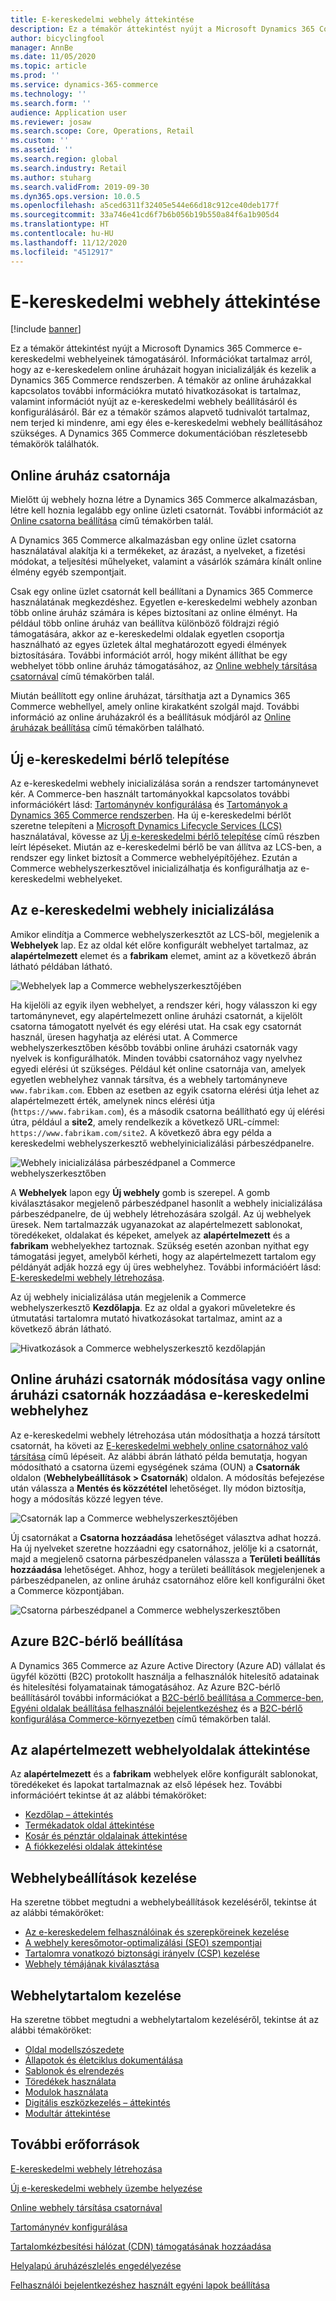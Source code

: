 ```yaml
---
title: E-kereskedelmi webhely áttekintése
description: Ez a témakör áttekintést nyújt a Microsoft Dynamics 365 Commerce e-kereskedelmi webhelyeinek támogatásáról.
author: bicyclingfool
manager: AnnBe
ms.date: 11/05/2020
ms.topic: article
ms.prod: ''
ms.service: dynamics-365-commerce
ms.technology: ''
ms.search.form: ''
audience: Application user
ms.reviewer: josaw
ms.search.scope: Core, Operations, Retail
ms.custom: ''
ms.assetid: ''
ms.search.region: global
ms.search.industry: Retail
ms.author: stuharg
ms.search.validFrom: 2019-09-30
ms.dyn365.ops.version: 10.0.5
ms.openlocfilehash: a5ced6311f32405e544e66d18c912ce40deb177f
ms.sourcegitcommit: 33a746e41cd6f7b6b056b19b550a84f6a1b905d4
ms.translationtype: HT
ms.contentlocale: hu-HU
ms.lasthandoff: 11/12/2020
ms.locfileid: "4512917"
---
```

# <a name="e-commerce-site-overview"></a>E-kereskedelmi webhely áttekintése

[!include [banner](includes/banner.md)]

Ez a témakör áttekintést nyújt a Microsoft Dynamics 365 Commerce e-kereskedelmi webhelyeinek támogatásáról. Információkat tartalmaz arról, hogy az e-kereskedelem online áruházait hogyan inicializálják és kezelik a Dynamics 365 Commerce rendszerben. A témakör az online áruházakkal kapcsolatos további információkra mutató hivatkozásokat is tartalmaz, valamint információt nyújt az e-kereskedelmi webhely beállításáról és konfigurálásáról. Bár ez a témakör számos alapvető tudnivalót tartalmaz, nem terjed ki mindenre, ami egy éles e-kereskedelmi webhely beállításához szükséges. A Dynamics 365 Commerce dokumentációban részletesebb témakörök találhatók.

## <a name="online-store-channel"></a>Online áruház csatornája

Mielőtt új webhely hozna létre a Dynamics 365 Commerce alkalmazásban, létre kell hoznia legalább egy online üzleti csatornát. További információt az [Online csatorna beállítása](channel-setup-online.md) című témakörben talál. 

A Dynamics 365 Commerce alkalmazásban egy online üzlet csatorna használatával alakítja ki a termékeket, az árazást, a nyelveket, a fizetési módokat, a teljesítési műhelyeket, valamint a vásárlók számára kínált online élmény egyéb szempontjait.

Csak egy online üzlet csatornát kell beállítani a Dynamics 365 Commerce használatának megkezdéshez. Egyetlen e-kereskedelmi webhely azonban több online áruház számára is képes biztosítani az online élményt. Ha például több online áruház van beállítva különböző földrajzi régió támogatására, akkor az e-kereskedelmi oldalak egyetlen csoportja használható az egyes üzletek által meghatározott egyedi élmények biztosítására. További információt arról, hogy miként állíthat be egy webhelyet több online áruház támogatásához, az [Online webhely társítása csatornával](associate-site-online-store.md) című témakörben talál.

Miután beállított egy online áruházat, társíthatja azt a Dynamics 365 Commerce webhellyel, amely online kirakatként szolgál majd. További információ az online áruházakról és a beállításuk módjáról az [Online áruházak beállítása](https://docs.microsoft.com/dynamics365/unified-operations/retail/online-stores) című témakörben található.

## <a name="deploy-a-new-e-commerce-tenant"></a>Új e-kereskedelmi bérlő telepítése

Az e-kereskedelmi webhely inicializálása során a rendszer tartománynevet kér. A Commerce-ben használt tartományokkal kapcsolatos további információkért lásd: [Tartománynév konfigurálása](configure-your-domain-name.md) és [Tartományok a Dynamics 365 Commerce rendszerben](domains-commerce.md). Ha új e-kereskedelmi bérlőt szeretne telepíteni a [Microsoft Dynamics Lifecycle Services (LCS)](https://docs.microsoft.com/dynamics365/unified-operations/dev-itpro/lifecycle-services/lcs-user-guide) használatával, kövesse az [Új e-kereskedelmi bérlő telepítése](deploy-ecommerce-site.md) című részben leírt lépéseket. Miután az e-kereskedelmi bérlő be van állítva az LCS-ben, a rendszer egy linket biztosít a Commerce webhelyépítőjéhez. Ezután a Commerce webhelyszerkesztővel inicializálhatja és konfigurálhatja az e-kereskedelmi webhelyeket.

## <a name="initialize-your-e-commerce-site"></a>Az e-kereskedelmi webhely inicializálása

Amikor elindítja a Commerce webhelyszerkesztőt az LCS-ből, megjelenik a **Webhelyek** lap. Ez az oldal két előre konfigurált webhelyet tartalmaz, az **alapértelmezett** elemet és a **fabrikam** elemet, amint az a következő ábrán látható példában látható.

![Webhelyek lap a Commerce webhelyszerkesztőjében](media/e-commerce-site-01.png)

Ha kijelöli az egyik ilyen webhelyet, a rendszer kéri, hogy válasszon ki egy tartománynevet, egy alapértelmezett online áruházi csatornát, a kijelölt csatorna támogatott nyelvét és egy elérési utat. Ha csak egy csatornát használ, üresen hagyhatja az elérési utat. A Commerce webhelyszerkesztőben később további online áruházi csatornák vagy nyelvek is konfigurálhatók. Minden további csatornához vagy nyelvhez egyedi elérési út szükséges. Például két online csatornája van, amelyek egyetlen webhelyhez vannak társítva, és a webhely tartományneve `www.fabrikam.com`. Ebben az esetben az egyik csatorna elérési útja lehet az alapértelmezett érték, amelynek nincs elérési útja (`https://www.fabrikam.com`), és a második csatorna beállítható egy új elérési útra, például a **site2**, amely rendelkezik a következő URL-címmel: `https://www.fabrikam.com/site2`. A következő ábra egy példa a kereskedelmi webhelyszerkesztő webhelyinicializálási párbeszédpanelre.

![Webhely inicializálása párbeszédpanel a Commerce webhelyszerkesztőben](media/e-commerce-site-02.png)

A **Webhelyek** lapon egy **Új webhely** gomb is szerepel. A gomb kiválasztásakor megjelenő párbeszédpanel hasonlít a webhely inicializálása párbeszédpanelre, de új webhely létrehozására szolgál. Az új webhelyek üresek. Nem tartalmazzák ugyanazokat az alapértelmezett sablonokat, töredékeket, oldalakat és képeket, amelyek az **alapértelmezett** és a **fabrikam** webhelyekhez tartoznak. Szükség esetén azonban nyithat egy támogatási jegyet, amelyből kérheti, hogy az alapértelmezett tartalom egy példányát adják hozzá egy új üres webhelyhez. További információért lásd: [E-kereskedelmi webhely létrehozása](create-ecommerce-site.md).

Az új webhely inicializálása után megjelenik a Commerce webhelyszerkesztő **Kezdőlapja**. Ez az oldal a gyakori műveletekre és útmutatási tartalomra mutató hivatkozásokat tartalmaz, amint az a következő ábrán látható.

![Hivatkozások a Commerce webhelyszerkesztő kezdőlapján](media/e-commerce-site-03.png)

## <a name="modify-online-store-channels-or-add-online-store-channels-to-an-e-commerce-site"></a>Online áruházi csatornák módosítása vagy online áruházi csatornák hozzáadása e-kereskedelmi webhelyhez

Az e-kereskedelmi webhely létrehozása után módosíthatja a hozzá társított csatornát, ha követi az [E-kereskedelmi webhely online csatornához való társítása](associate-site-online-store.md) című lépéseit. Az alábbi ábrán látható példa bemutatja, hogyan módosítható a csatorna üzemi egységének száma (OUN) a **Csatornák** oldalon (**Webhelybeállítások \> Csatornák**) oldalon. A módosítás befejezése után válassza a **Mentés és közzététel** lehetőséget. Ily módon biztosítja, hogy a módosítás közzé legyen téve.

![Csatornák lap a Commerce webhelyszerkesztőjében](media/e-commerce-site-04.png)

Új csatornákat a **Csatorna hozzáadása** lehetőséget választva adhat hozzá. Ha új nyelveket szeretne hozzáadni egy csatornához, jelölje ki a csatornát, majd a megjelenő csatorna párbeszédpanelen válassza a **Területi beállítás hozzáadása** lehetőséget. Ahhoz, hogy a területi beállítások megjelenjenek a párbeszédpanelen, az online áruház csatornához előre kell konfigurálni őket a Commerce központjában.

![Csatorna párbeszédpanel a Commerce webhelyszerkesztőben](media/e-commerce-site-05.png)

## <a name="set-up-an-azure-b2c-tenant"></a>Azure B2C-bérlő beállítása

A Dynamics 365 Commerce az Azure Active Directory (Azure AD) vállalat és ügyfél közötti (B2C) protokollt használja a felhasználók hitelesítő adatainak és hitelesítési folyamatainak támogatásához. Az Azure B2C-bérlő beállításáról további információkat a [B2C-bérlő beállítása a Commerce-ben](set-up-b2c-tenant.md), [Egyéni oldalak beállítása felhasználói bejelentkezéshez](custom-pages-user-logins.md) és a [B2C-bérlő konfigurálása Commerce-környezetben](configure-multi-b2c-tenants.md) című témakörben talál.

## <a name="overview-of-the-default-site-pages"></a>Az alapértelmezett webhelyoldalak áttekintése

Az **alapértelmezett** és a **fabrikam** webhelyek előre konfigurált sablonokat, töredékeket és lapokat tartalmaznak az első lépések hez. További információért tekintse át az alábbi témaköröket:

- [Kezdőlap – áttekintés](quick-tour-home-page.md)
- [Termékadatok oldal áttekintése](quick-tour-pdp.md)
- [Kosár és pénztár oldalainak áttekintése](quick-tour-cart-checkout.md)
- [A fiókkezelési oldalak áttekintése](quick-tour-account-management.md)

## <a name="manage-site-settings"></a>Webhelybeállítások kezelése

Ha szeretne többet megtudni a webhelybeállítások kezeléséről, tekintse át az alábbi témaköröket:

- [Az e-kereskedelem felhasználóinak és szerepköreinek kezelése](manage-ecommerce-users-roles.md)
- [A webhely keresőmotor-optimalizálási (SEO) szempontjai](/search-engine-optimization-considerations.md)
- [Tartalomra vonatkozó biztonsági irányelv (CSP) kezelése](manage-csp.md)
- [Webhely témájának kiválasztása](select-site-theme.md)

## <a name="manage-site-content"></a>Webhelytartalom kezelése

Ha szeretne többet megtudni a webhelytartalom kezeléséről, tekintse át az alábbi témaköröket:

- [Oldal modellszószedete](page-elements-overview.md)
- [Állapotok és életciklus dokumentálása](document-states-overview.md)
- [Sablonok és elrendezés](templates-layouts-overview.md)
- [Töredékek használata](work-with-fragments.md)
- [Modulok használata](work-with-modules.md)
- [Digitális eszközkezelés – áttekintés](dam-overview.md)
- [Modultár áttekintése](starter-kit-overview.md)

## <a name="additional-resources"></a>További erőforrások

[E-kereskedelmi webhely létrehozása](create-ecommerce-site.md)

[Új e-kereskedelmi webhely üzembe helyezése](deploy-ecommerce-site.md)

[Online webhely társítása csatornával](associate-site-online-store.md)

[Tartománynév konfigurálása](configure-your-domain-name.md)

[Tartalomkézbesítési hálózat (CDN) támogatásának hozzáadása](add-cdn-support.md)

[Helyalapú áruházészlelés engedélyezése](enable-store-detection.md)

[Felhasználói bejelentkezéshez használt egyéni lapok beállítása](custom-pages-user-logins.md)
